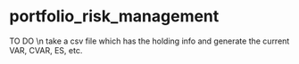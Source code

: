 # portfolio_risk_management

TO DO \n
take a csv file which has the holding info and generate the current VAR, CVAR, ES, etc.
